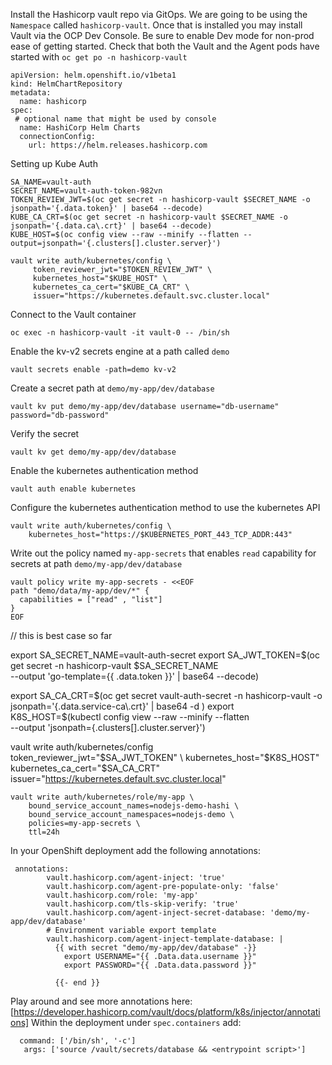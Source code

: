 Install the Hashicorp vault repo via GitOps. We are going to be using the `Namespace` called `hashicorp-vault`. Once that is installed you may install Vault via the OCP Dev Console. Be sure to enable Dev mode for non-prod ease of getting started.  Check that both the Vault and the Agent pods have started with `oc get po -n hashicorp-vault` 


```
apiVersion: helm.openshift.io/v1beta1
kind: HelmChartRepository
metadata:
  name: hashicorp
spec:
 # optional name that might be used by console
  name: HashiCorp Helm Charts
  connectionConfig:
    url: https://helm.releases.hashicorp.com
```


Setting up Kube Auth 
```
SA_NAME=vault-auth 
SECRET_NAME=vault-auth-token-982vn 
TOKEN_REVIEW_JWT=$(oc get secret -n hashicorp-vault $SECRET_NAME -o jsonpath='{.data.token}' | base64 --decode)
KUBE_CA_CRT=$(oc get secret -n hashicorp-vault $SECRET_NAME -o jsonpath='{.data.ca\.crt}' | base64 --decode)
KUBE_HOST=$(oc config view --raw --minify --flatten --output=jsonpath='{.clusters[].cluster.server}')

vault write auth/kubernetes/config \
     token_reviewer_jwt="$TOKEN_REVIEW_JWT" \
     kubernetes_host="$KUBE_HOST" \
     kubernetes_ca_cert="$KUBE_CA_CRT" \
     issuer="https://kubernetes.default.svc.cluster.local"
```

Connect to the Vault container

```
oc exec -n hashicorp-vault -it vault-0 -- /bin/sh
```
Enable the kv-v2 secrets engine at a path called `demo` 
```
vault secrets enable -path=demo kv-v2
```
Create a secret path at `demo/my-app/dev/database` 

```
vault kv put demo/my-app/dev/database username="db-username" password="db-password"
```
Verify the secret
```
vault kv get demo/my-app/dev/database
```
Enable the kubernetes authentication method
```
vault auth enable kubernetes
```
Configure the kubernetes authentication method to use the kubernetes API 
```
vault write auth/kubernetes/config \
    kubernetes_host="https://$KUBERNETES_PORT_443_TCP_ADDR:443"

```
Write out the policy named `my-app-secrets` that enables `read` capability for secrets at path `demo/my-app/dev/database`
```
vault policy write my-app-secrets - <<EOF
path "demo/data/my-app/dev/*" {
  capabilities = ["read" , "list"]
}
EOF
```
// this is best case so far 


export SA_SECRET_NAME=vault-auth-secret
export SA_JWT_TOKEN=$(oc  get secret -n hashicorp-vault $SA_SECRET_NAME \
    --output 'go-template={{ .data.token }}' | base64 --decode)

export SA_CA_CRT=$(oc get  secret vault-auth-secret -n hashicorp-vault -o jsonpath='{.data.service-ca\.crt}' | base64 -d )
export K8S_HOST=$(kubectl config view --raw --minify --flatten \
    --output 'jsonpath={.clusters[].cluster.server}')

vault write auth/kubernetes/config \
     token_reviewer_jwt="$SA_JWT_TOKEN" \
     kubernetes_host="$K8S_HOST" \
     kubernetes_ca_cert="$SA_CA_CRT" \
     issuer="https://kubernetes.default.svc.cluster.local"

```
vault write auth/kubernetes/role/my-app \
    bound_service_account_names=nodejs-demo-hashi \
    bound_service_account_namespaces=nodejs-demo \
    policies=my-app-secrets \
    ttl=24h
```

In your OpenShift deployment add the following annotations: 
```
 annotations:
        vault.hashicorp.com/agent-inject: 'true'
        vault.hashicorp.com/agent-pre-populate-only: 'false'
        vault.hashicorp.com/role: 'my-app'
        vault.hashicorp.com/tls-skip-verify: 'true'
        vault.hashicorp.com/agent-inject-secret-database: 'demo/my-app/dev/database'
        # Environment variable export template
        vault.hashicorp.com/agent-inject-template-database: |
          {{ with secret "demo/my-app/dev/database" -}}
            export USERNAME="{{ .Data.data.username }}"
            export PASSWORD="{{ .Data.data.password }}"

          {{- end }}

```
Play around and see more annotations here: [https://developer.hashicorp.com/vault/docs/platform/k8s/injector/annotations]
Within the deployment under `spec.containers` add: 
```
  command: ['/bin/sh', '-c']
   args: ['source /vault/secrets/database && <entrypoint script>']
```
